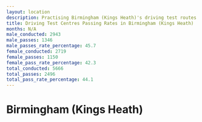 ```yaml
---
layout: location
description: Practising Birmingham (Kings Heath)'s driving test routes will help you become more confident in your gear-changing abilities.
title: Driving Test Centres Passing Rates in Birmingham (Kings Heath)
months: N/A
male_conducted: 2943
male_passes: 1346
male_passes_rate_percentage: 45.7
female_conducted: 2719
female_passes: 1150
female_pass_rate_percentage: 42.3
total_conducted: 5666
total_passes: 2496
total_pass_rate_percentage: 44.1
---
```


# Birmingham (Kings Heath)
